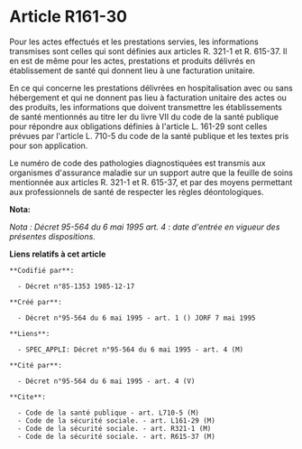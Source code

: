 # Article R161-30

Pour les actes effectués et les prestations servies, les informations transmises sont celles qui sont définies aux articles
R. 321-1 et R. 615-37. Il en est de même pour les actes, prestations et produits délivrés en établissement de santé qui
donnent lieu à une facturation unitaire.

En ce qui concerne les prestations délivrées en hospitalisation avec ou sans hébergement et qui ne donnent pas lieu à
facturation unitaire des actes ou des produits, les informations que doivent transmettre les établissements de santé
mentionnés au titre Ier du livre VII du code de la santé publique pour répondre aux obligations définies à l'article L.
161-29 sont celles prévues par l'article L. 710-5 du code de la santé publique et les textes pris pour son application.

Le numéro de code des pathologies diagnostiquées est transmis aux organismes d'assurance maladie sur un support autre que la
feuille de soins mentionnée aux articles R. 321-1 et R. 615-37, et par des moyens permettant aux professionnels de santé de
respecter les règles déontologiques.

**Nota:**

*Nota : Décret 95-564 du 6 mai 1995 art. 4 : date d'entrée en vigueur des présentes dispositions.*

**Liens relatifs à cet article**

	**Codifié par**:

	  - Décret n°85-1353 1985-12-17

	**Créé par**:

	  - Décret n°95-564 du 6 mai 1995 - art. 1 () JORF 7 mai 1995

	**Liens**:

	  - SPEC_APPLI: Décret n°95-564 du 6 mai 1995 - art. 4 (M)

	**Cité par**:

	  - Décret n°95-564 du 6 mai 1995 - art. 4 (V)

	**Cite**:

	  - Code de la santé publique - art. L710-5 (M)
	  - Code de la sécurité sociale. - art. L161-29 (M)
	  - Code de la sécurité sociale. - art. R321-1 (M)
	  - Code de la sécurité sociale. - art. R615-37 (M)
